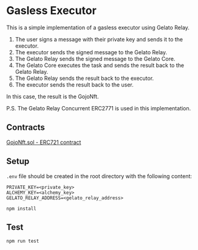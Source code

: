 # Gasless Executor

This is a simple implementation of a gasless executor using Gelato Relay.

1. The user signs a message with their private key and sends it to the executor.
2. The executor sends the signed message to the Gelato Relay.
3. The Gelato Relay sends the signed message to the Gelato Core.
4. The Gelato Core executes the task and sends the result back to the Gelato Relay.
5. The Gelato Relay sends the result back to the executor.
6. The executor sends the result back to the user.

In this case, the result is the GojoNft.

P.S. The Gelato Relay Concurrent ERC2771 is used in this implementation.

## Contracts

[GojoNft.sol - ERC721 contract](https://sepolia.basescan.org/address/0xA75392507414677a884ee7a59c4893f5526447c4)

## Setup

`.env` file should be created in the root directory with the following content:

```
PRIVATE_KEY=<private_key>
ALCHEMY_KEY=<alchemy_key>
GELATO_RELAY_ADDRESS=<gelato_relay_address>
```

```
npm install
```

## Test

```
npm run test
```
